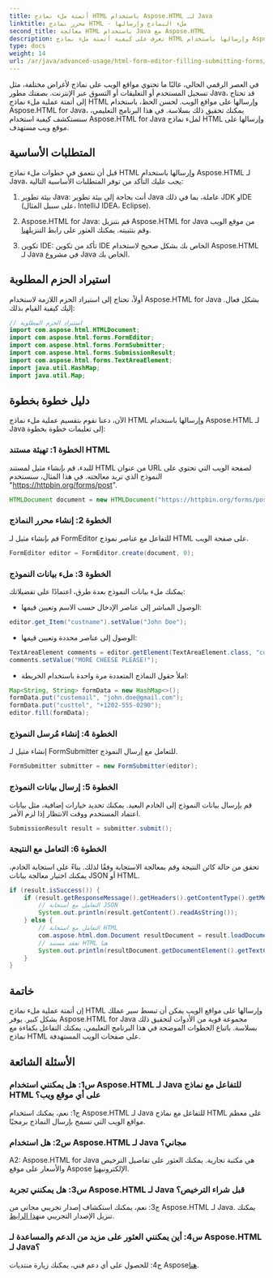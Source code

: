 ```yaml
---
title: أتمتة ملء نماذج HTML باستخدام Aspose.HTML لـ Java
linktitle: محرر نماذج HTML - ملء النماذج وإرسالها
second_title: معالجة HTML باستخدام Java مع Aspose.HTML
description: تعرف على كيفية أتمتة ملء نماذج HTML وإرسالها باستخدام Aspose.HTML for Java. قم بتبسيط التفاعل على الويب باستخدام هذا البرنامج التعليمي.
type: docs
weight: 14
url: /ar/java/advanced-usage/html-form-editor-filling-submitting-forms/
---
```

في العصر الرقمي الحالي، غالبًا ما تحتوي مواقع الويب على نماذج لأغراض مختلفة، مثل تسجيل المستخدم أو التعليقات أو التسوق عبر الإنترنت. بصفتك مطور Java، قد تحتاج إلى أتمتة عملية ملء نماذج HTML وإرسالها على مواقع الويب. لحسن الحظ، باستخدام Aspose.HTML for Java، يمكنك تحقيق ذلك بسلاسة. في هذا البرنامج التعليمي، سنستكشف كيفية استخدام Aspose.HTML for Java لملء نماذج HTML وإرسالها على موقع ويب مستهدف.

## المتطلبات الأساسية

قبل أن نتعمق في خطوات ملء نماذج HTML وإرسالها باستخدام Aspose.HTML لـ Java، يجب عليك التأكد من توفر المتطلبات الأساسية التالية:

1. بيئة تطوير Java: أنت بحاجة إلى بيئة تطوير Java عاملة، بما في ذلك JDK وIDE (على سبيل المثال، IntelliJ IDEA، Eclipse).

2.  Aspose.HTML for Java: قم بتنزيل Aspose.HTML for Java من موقع الويب وقم بتثبيته. يمكنك العثور على رابط التنزيل[هنا](https://releases.aspose.com/html/java/).

3. تكوين IDE: تأكد من تكوين IDE الخاص بك بشكل صحيح لاستخدام Aspose.HTML لـ Java في مشروع Java الخاص بك.

## استيراد الحزم المطلوبة

أولاً، تحتاج إلى استيراد الحزم اللازمة لاستخدام Aspose.HTML for Java بشكل فعال. إليك كيفية القيام بذلك:

```java
// استيراد الحزم المطلوبة
import com.aspose.html.HTMLDocument;
import com.aspose.html.forms.FormEditor;
import com.aspose.html.forms.FormSubmitter;
import com.aspose.html.forms.SubmissionResult;
import com.aspose.html.forms.TextAreaElement;
import java.util.HashMap;
import java.util.Map;
```

## دليل خطوة بخطوة

الآن، دعنا نقوم بتقسيم عملية ملء نماذج HTML وإرسالها باستخدام Aspose.HTML لـ Java إلى تعليمات خطوة بخطوة:

### الخطوة 1: تهيئة مستند HTML

للبدء، قم بإنشاء مثيل لمستند HTML من عنوان URL لصفحة الويب التي تحتوي على النموذج الذي تريد معالجته. في هذا المثال، سنستخدم "https://httpbin.org/forms/post".

```java
HTMLDocument document = new HTMLDocument("https://httpbin.org/forms/post");
```

### الخطوة 2: إنشاء محرر النماذج

قم بإنشاء مثيل لـ FormEditor للتفاعل مع عناصر نموذج HTML على صفحة الويب.

```java
FormEditor editor = FormEditor.create(document, 0);
```

### الخطوة 3: ملء بيانات النموذج

يمكنك ملء بيانات النموذج بعدة طرق، اعتمادًا على تفضيلاتك:

- الوصول المباشر إلى عناصر الإدخال حسب الاسم وتعيين قيمها:

```java
editor.get_Item("custname").setValue("John Doe");
```

- الوصول إلى عناصر محددة وتعيين قيمها:

```java
TextAreaElement comments = editor.getElement(TextAreaElement.class, "comments");
comments.setValue("MORE CHEESE PLEASE!");
```

- املأ حقول النماذج المتعددة مرة واحدة باستخدام الخريطة:

```java
Map<String, String> formData = new HashMap<>();
formData.put("custemail", "john.doe@gmail.com");
formData.put("custtel", "+1202-555-0290");
editor.fill(formData);
```

### الخطوة 4: إنشاء مُرسل النموذج

إنشاء مثيل لـ FormSubmitter للتعامل مع إرسال النموذج.

```java
FormSubmitter submitter = new FormSubmitter(editor);
```

### الخطوة 5: إرسال بيانات النموذج

قم بإرسال بيانات النموذج إلى الخادم البعيد. يمكنك تحديد خيارات إضافية، مثل بيانات اعتماد المستخدم ووقت الانتظار إذا لزم الأمر.

```java
SubmissionResult result = submitter.submit();
```

### الخطوة 6: التعامل مع النتيجة

تحقق من حالة كائن النتيجة وقم بمعالجة الاستجابة وفقًا لذلك. بناءً على استجابة الخادم، يمكنك اختيار معالجة بيانات JSON أو HTML.

```java
if (result.isSuccess()) {
    if (result.getResponseMessage().getHeaders().getContentType().getMediaType().equals("application/json")) {
        // التعامل مع استجابة JSON
        System.out.println(result.getContent().readAsString());
    } else {
        // التعامل مع استجابة HTML
        com.aspose.html.dom.Document resultDocument = result.loadDocument();
        // تفقد مستند HTML هنا
        System.out.println(resultDocument.getDocumentElement().getTextContent());
    }
}
```

## خاتمة

إن أتمتة عملية ملء نماذج HTML وإرسالها على مواقع الويب يمكن أن تبسط سير عملك بشكل كبير. يوفر Aspose.HTML for Java مجموعة قوية من الأدوات لتحقيق ذلك بسلاسة. باتباع الخطوات الموضحة في هذا البرنامج التعليمي، يمكنك التفاعل بكفاءة مع نماذج HTML على صفحات الويب المستهدفة.

## الأسئلة الشائعة

### س1: هل يمكنني استخدام Aspose.HTML لـ Java للتفاعل مع نماذج HTML على أي موقع ويب؟

ج1: نعم، يمكنك استخدام Aspose.HTML لـ Java للتفاعل مع نماذج HTML على معظم مواقع الويب التي تسمح بإرسال النماذج برمجيًا.

### س2: هل استخدام Aspose.HTML لـ Java مجاني؟

 A2: Aspose.HTML for Java هي مكتبة تجارية. يمكنك العثور على تفاصيل الترخيص والأسعار على موقع Aspose الإلكتروني[هنا](https://purchase.aspose.com/buy).

### س3: هل يمكنني تجربة Aspose.HTML لـ Java قبل شراء الترخيص؟

 ج3: نعم، يمكنك استكشاف إصدار تجريبي مجاني من Aspose.HTML لـ Java. يمكنك تنزيل الإصدار التجريبي من[هذا الرابط](https://releases.aspose.com/).

### س4: أين يمكنني العثور على مزيد من الدعم والمساعدة لـ Aspose.HTML لـ Java؟

 ج4: للحصول على أي دعم فني، يمكنك زيارة منتديات Aspose[هنا](https://forum.aspose.com/).
